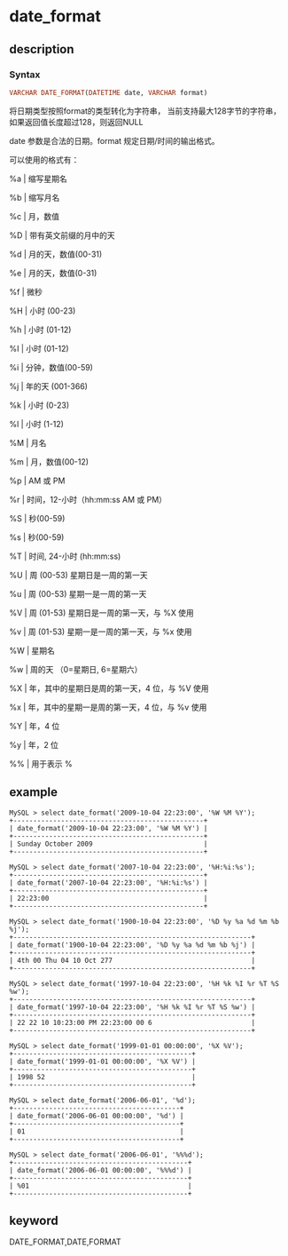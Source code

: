 # date_format

## description

### Syntax

```Haskell
VARCHAR DATE_FORMAT(DATETIME date, VARCHAR format)
```

将日期类型按照format的类型转化为字符串，
当前支持最大128字节的字符串，如果返回值长度超过128，则返回NULL

date 参数是合法的日期。format 规定日期/时间的输出格式。

可以使用的格式有：

%a | 缩写星期名

%b | 缩写月名

%c | 月，数值

%D | 带有英文前缀的月中的天

%d | 月的天，数值(00-31)

%e | 月的天，数值(0-31)

%f | 微秒

%H | 小时 (00-23)

%h | 小时 (01-12)

%I | 小时 (01-12)

%i | 分钟，数值(00-59)

%j | 年的天 (001-366)

%k | 小时 (0-23)

%l | 小时 (1-12)

%M | 月名

%m | 月，数值(00-12)

%p | AM 或 PM

%r | 时间，12-小时（hh:mm:ss AM 或 PM）

%S | 秒(00-59)

%s | 秒(00-59)

%T | 时间, 24-小时 (hh:mm:ss)

%U | 周 (00-53) 星期日是一周的第一天

%u | 周 (00-53) 星期一是一周的第一天

%V | 周 (01-53) 星期日是一周的第一天，与 %X 使用

%v | 周 (01-53) 星期一是一周的第一天，与 %x 使用

%W | 星期名

%w | 周的天 （0=星期日, 6=星期六）

%X | 年，其中的星期日是周的第一天，4 位，与 %V 使用

%x | 年，其中的星期一是周的第一天，4 位，与 %v 使用

%Y | 年，4 位

%y | 年，2 位

%% | 用于表示 %

## example

```Plain Text
MySQL > select date_format('2009-10-04 22:23:00', '%W %M %Y');
+------------------------------------------------+
| date_format('2009-10-04 22:23:00', '%W %M %Y') |
+------------------------------------------------+
| Sunday October 2009                            |
+------------------------------------------------+

MySQL > select date_format('2007-10-04 22:23:00', '%H:%i:%s');
+------------------------------------------------+
| date_format('2007-10-04 22:23:00', '%H:%i:%s') |
+------------------------------------------------+
| 22:23:00                                       |
+------------------------------------------------+

MySQL > select date_format('1900-10-04 22:23:00', '%D %y %a %d %m %b %j');
+------------------------------------------------------------+
| date_format('1900-10-04 22:23:00', '%D %y %a %d %m %b %j') |
+------------------------------------------------------------+
| 4th 00 Thu 04 10 Oct 277                                   |
+------------------------------------------------------------+

MySQL > select date_format('1997-10-04 22:23:00', '%H %k %I %r %T %S %w');
+------------------------------------------------------------+
| date_format('1997-10-04 22:23:00', '%H %k %I %r %T %S %w') |
+------------------------------------------------------------+
| 22 22 10 10:23:00 PM 22:23:00 00 6                         |
+------------------------------------------------------------+

MySQL > select date_format('1999-01-01 00:00:00', '%X %V');
+---------------------------------------------+
| date_format('1999-01-01 00:00:00', '%X %V') |
+---------------------------------------------+
| 1998 52                                     |
+---------------------------------------------+

MySQL > select date_format('2006-06-01', '%d');
+------------------------------------------+
| date_format('2006-06-01 00:00:00', '%d') |
+------------------------------------------+
| 01                                       |
+------------------------------------------+

MySQL > select date_format('2006-06-01', '%%%d');
+--------------------------------------------+
| date_format('2006-06-01 00:00:00', '%%%d') |
+--------------------------------------------+
| %01                                        |
+--------------------------------------------+
```

## keyword

DATE_FORMAT,DATE,FORMAT
